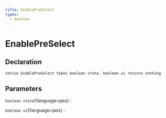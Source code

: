 ```yaml
---
title: EnablePreSelect
types:
  - boolean
---
```


# EnablePreSelect

## Declaration

```jass
native EnablePreSelect takes boolean state, boolean ui returns nothing
```

## Parameters
`boolean state`{!language=jass}
: 

`boolean ui`{!language=jass}
: 
